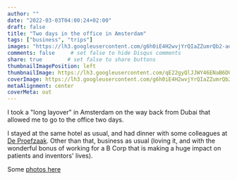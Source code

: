 ```yaml
---
author: ""
date: "2022-03-03T04:00:24+02:00"
draft: false
title: "Two days in the office in Amsterdam"
tags: ["business", "trips"]
images: "https://lh3.googleusercontent.com/g6h0iE4H2wvjYrQIaZZumrQb2-adjBY5DgjQx0jWKajCILCLklLIYw9jESqKWLqRVEwsrcOPFTChG0Qjd2PaqSbqvUzMNSTFe0kswzOpjpQ7nQonMz5KqL_Nq_67uAa-8xg4jWDazks=w2400"
comments: false     # set false to hide Disqus comments
share: true        # set false to share buttons
thumbnailImagePosition: left
thumbnailImage: https://lh3.googleusercontent.com/qE22gyQlJJWY46ENaB6DUD5_LF26Pje1CyTlxQZ3jg2PXwoMYDHDDlN3vccJrkLNOg8D3agQbRIBBf3MXfkTl7-kt2GZUCbh1EKjNg3SZMqoV9jp9Jhmq33wU6lrcR3XmqlkSonUeA4=w2400
coverImage: https://lh3.googleusercontent.com/g6h0iE4H2wvjYrQIaZZumrQb2-adjBY5DgjQx0jWKajCILCLklLIYw9jESqKWLqRVEwsrcOPFTChG0Qjd2PaqSbqvUzMNSTFe0kswzOpjpQ7nQonMz5KqL_Nq_67uAa-8xg4jWDazks=w2400
metaAlignment: center
coverMeta: out
---
```


I took a "long layover" in Amsterdam on the way back from Dubai that allowed me to go to the office two days.

<!--more-->

I stayed at the same hotel as usual, and had dinner with some colleagues at [De Proefzaak](https://deproefzaak.nl/en/). Other than that, business as usual (loving it, and with the wonderful bonus of working for a B Corp that is making a huge impact on patients and inventors' lives).

Some [photos here](https://photos.app.goo.gl/rUEjTtRpvgHFGrE77)
